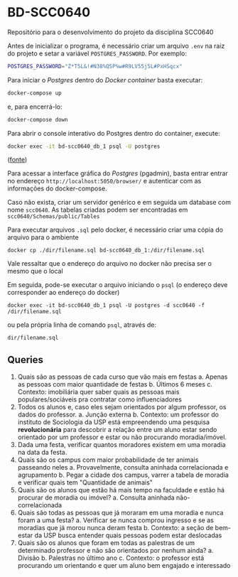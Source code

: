 # BD-SCC0640

Repositório para o desenvolvimento do projeto da disciplina SCC0640

Antes de inicializar o programa, é necessário criar um arquivo `.env` na raiz do projeto e setar a variável `POSTGRES_PASSWORD`. Por exemplo:
```bash
POSTGRES_PASSWORD="Z*T5L&!#N38%Q5P%w#R9LV55j5L#PxHSqcx"
```

Para iniciar o *Postgres* dentro do *Docker container* basta executar:
```bash
docker-compose up
```
e, para encerrá-lo:
```bash
docker-compose down
```

Para abrir o console interativo do Postgres dentro do container, execute:
```bash
docker exec -it bd-scc0640_db_1 psql -U postgres
```
([fonte](https://stackoverflow.com/questions/37099564/docker-how-can-run-the-psql-command-in-the-postgres-container))

Para acessar a interface gráfica do *Postgres* (pgadmin), basta entrar entrar no endereço `http://localhost:5050/browser/` e autenticar com as informações do docker-compose.

Caso não exista, criar um servidor genérico e em seguida um database com nome `scc0640`. As tabelas criadas podem ser encontradas em `scc0640/Schemas/public/Tables`

Para executar arquivos `.sql` pelo docker, é necessário criar uma cópia do arquivo para o ambiente

```sudo
docker cp ./dir/filename.sql bd-scc0640_db_1:/dir/filename.sql
```

Vale ressaltar que o endereço do arquivo no docker não precisa ser o mesmo que o local

Em seguida, pode-se executar o arquivo iniciando o `psql` (o endereço deve corresponder ao endereço do docker)

```sudo
docker exec -it bd-scc0640_db_1 psql -U postgres -d scc0640 -f /dir/filename.sql
```

ou pela própria linha de comando `psql`, através de:

```\i
dir/filename.sql
```

## Queries

1. Quais são as pessoas de cada curso que vão mais em festas
    a. Apenas as pessoas com maior quantidade de festas
    b. Últimos 6 meses
    c. Contexto: imobiliária quer saber quais as pessoas mais populares/sociáveis pra contratar como influenciadores
2. Todos os alunos e, caso eles sejam orientados por algum professor, os dados do professor.
    a. Junção externa
    b. Contexto: um professor do instituto de Sociologia da USP está empreendendo uma pesquisa **revolucionária** para descobrir a relação entre um aluno estar sendo orientado por um professor e estar ou não procurando moradia/imóvel.
3. Dada uma festa, verificar quantos moradores existem em uma moradia na data da festa.
4. Quais são os campus com maior probabilidade de ter animais passeando neles
    a. Provavelmente, consulta aninhada correlacionada e agrupamento
    b. Pegar a cidade dos campus, varrer a tabela de moradia e verificar quais tem "Quantidade de animais"
5. Quais são os alunos que estão há mais tempo na faculdade e estão há procurar de moradia ou imóvel?
    a. Consulta aninhada não-correlacionada
6. Quais são todas as pessoas que já moraram em uma moradia e nunca foram a uma festa?
    a. Verificar se nunca comprou ingresso e se as moradias que já morou nunca deram festa
    b. Contexto: a seção de bem-estar da USP busca entender quais pessoas podem estar deslocadas
7. Quais são os alunos que foram em todas as palestras de um determinado professor e não são orientados por nenhum ainda?
    a. Divisão
    b. Palestras no último ano
    c. Contexto: o professor está procurando um orientando e quer um aluno bem engajado e interessado
